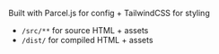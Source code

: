 Built with Parcel.js for config + TailwindCSS for styling
- `/src/**` for source HTML + assets
- `/dist/` for compiled HTML + assets
